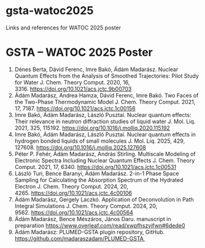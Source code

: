 # gsta-watoc2025
Links and references for WATOC 2025 poster
# GSTA – WATOC 2025 Poster

1. Dénes Berta, Dávid Ferenc, Imre Bakó, Ádám Madarász. Nuclear Quantum Effects from the Analysis of Smoothed Trajectories: Pilot Study for Water J. Chem. Theory Comput. 2020, 16, 3316. https://doi.org/10.1021/acs.jctc.9b00703
2. Ádám Madarász, Andrea Hamza, Dávid Ferenc, Imre Bakó. Two Faces of the Two-Phase Thermodynamic Model J. Chem. Theory Comput. 2021, 17, 7187. https://doi.org/10.1021/acs.jctc.1c00156
3. Imre Bakó, Ádám Madarász, László Pusztai. Nuclear quantum effects: Their relevance in neutron diffraction studies of liquid water J. Mol. Liq. 2021, 325, 115192. https://doi.org/10.1016/j.molliq.2020.115192
4. Imre Bakó, Ádám Madarász, László Pusztai. Nuclear quantum effects in hydrogen bonded liquids of small molecules J. Mol. Liq. 2025, 429, 127608. https://doi.org/10.1016/j.molliq.2025.127608
5. Péter P. Fehér, Ádám Madarász, András Stirling. Multiscale Modeling of Electronic Spectra Including Nuclear Quantum Effects J. Chem. Theory Comput. 2021, 17, 6340. https://doi.org/10.1021/acs.jctc.1c00531
6. László Turi, Bence Baranyi, Ádám Madarász. 2-in-1 Phase Space Sampling for Calculating the Absorption Spectrum of the Hydrated Electron J. Chem. Theory Comput. 2024, 20, 4265. https://doi.org/10.1021/acs.jctc.4c00106
7. Ádám Madarász, Gergely Laczkó. Application of Deconvolution in Path Integral Simulations J. Chem. Theory Comput. 2024, 20, 9562. https://doi.org/10.1021/acs.jctc.4c00564
8. Ádám Madarász, Bence Mészáros, János Daru. manuscript in preparation https://www.overleaf.com/read/xwpfhszyjfwn#6dede0
9. Ádám Madarász: PLUMED-GSTA plugin repository, GitHub. https://github.com/madaraszadam/PLUMED-GSTA 
